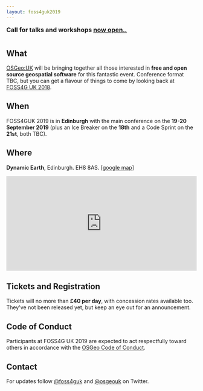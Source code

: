 ```yaml
---
layout: foss4guk2019
---
```


<h3 style="margin-top:0;">Call for talks and workshops <a href="talks_workshops.html">now open..</a></h3>
<h2 style="margin-top:40px;">What</h2>

[OSGeo:UK](/ "OSGeo UK Chapter") will be bringing together all those interested in **free and open source geospatial software** for this fantastic event. Conference format TBC, but you can get a flavour of things to come by looking back at [FOSS4G UK 2018](http://uk.osgeo.org/foss4guk2018/ "FOSS4G UK 2018").

## When

FOSS4GUK 2019 is in **Edinburgh** with the main conference on the **19-20 September 2019** (plus an Ice Breaker on the **18th** and a Code Sprint on the **21st**, both TBC).

## Where

<strong>Dynamic Earth</strong>, Edinburgh. EH8 8AS. [<a href="https://www.google.co.uk/maps/place/Dynamic+Earth/@55.950544,-3.1754488,18z/data=!3m1!4b1!4m5!3m4!1s0x4887b8782793c7e5:0xe55a4a14290371c2!8m2!3d55.950544!4d-3.1744159" target="_blank">google map</a>]

<iframe width="100%" height="250px" frameborder="0" allowfullscreen src="https://umap.openstreetmap.fr/en/map/foss4g-uk-2019_313534?scaleControl=false&miniMap=false&scrollWheelZoom=false&zoomControl=true&allowEdit=false&moreControl=true&searchControl=null&tilelayersControl=null&embedControl=null&datalayersControl=true&onLoadPanel=undefined&captionBar=false"></iframe>

## Tickets and Registration

Tickets will no more than <strong>£40 per day</strong>, with concession rates available too. They've not been released yet, but keep an eye out for an announcement.

## Code of Conduct
Participants at FOSS4G UK 2019 are expected to act respectfully toward others in accordance with the [OSGeo Code of Conduct](http://www.osgeo.org/code_of_conduct).

## Contact

For updates follow [@foss4guk](https://twitter.com/foss4guk) and [@osgeouk](https://twitter.com/osgeouk) on Twitter.

<p>&nbsp;</p>

